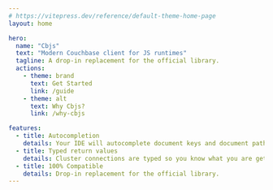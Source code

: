 ```yaml
---
# https://vitepress.dev/reference/default-theme-home-page
layout: home

hero:
  name: "Cbjs"
  text: "Modern Couchbase client for JS runtimes"
  tagline: A drop-in replacement for the official library.
  actions:
    - theme: brand
      text: Get Started
      link: /guide
    - theme: alt
      text: Why Cbjs?
      link: /why-cbjs

features:
  - title: Autocompletion
    details: Your IDE will autocomplete document keys and document path for sub-document operations.
  - title: Typed return values
    details: Cluster connections are typed so you know what you are getting back.
  - title: 100% Compatible
    details: Drop-in replacement for the official library.
---
```


